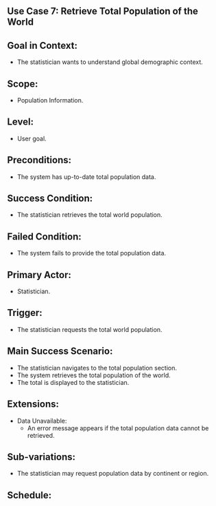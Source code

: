 ## Use Case 7: Retrieve Total Population of the World 

## Goal in Context: 
- The statistician wants to understand global demographic context. 

## Scope: 
- Population Information. 

## Level: 
- User goal. 

## Preconditions: 
- The system has up-to-date total population data. 

## Success Condition: 
- The statistician retrieves the total world population. 

## Failed Condition: 
- The system fails to provide the total population data. 

## Primary Actor: 
- Statistician. 

## Trigger: 
- The statistician requests the total world population. 

## Main Success Scenario: 
- The statistician navigates to the total population section. 
- The system retrieves the total population of the world. 
- The total is displayed to the statistician. 

## Extensions: 
- Data Unavailable: 
  - An error message appears if the total population data cannot be retrieved. 

## Sub-variations: 
- The statistician may request population data by continent or region. 
## Schedule: 
